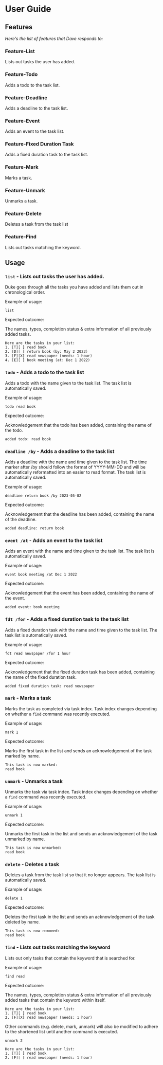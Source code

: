 # User Guide

## Features 
_Here's the list of features that Dave responds to:_

### Feature-List
Lists out tasks the user has added.

### Feature-Todo
Adds a todo to the task list.

### Feature-Deadline
Adds a deadline to the task list.

### Feature-Event
Adds an event to the task list.

### Feature-Fixed Duration Task
Adds a fixed duration task to the task list.

### Feature-Mark
Marks a task.

### Feature-Unmark
Unmarks a task.

### Feature-Delete
Deletes a task from the task list

### Feature-Find
Lists out tasks matching the keyword.

## Usage

### `list` - Lists out tasks the user has added.

Duke goes through all the tasks you have added and lists them out in chronological order.

Example of usage: 

`list`

Expected outcome:

The names, types, completion status & extra information of all previously added tasks.

```
Here are the tasks in your list:
1. [T][ ] read book
2. [D][ ] return book (by: May 2 2023)
3. [F][X] read newspaper (needs: 1 hour)
4. [E][ ] book meeting (at: Dec 1 2022)
```

### `todo` - Adds a todo to the task list

Adds a todo with the name given to the task list.
The task list is automatically saved.

Example of usage: 

`todo read book`

Expected outcome:

Acknowledgement that the todo has been added, containing the name of the todo.

```
added todo: read book
```

### `deadline /by` - Adds a deadline to the task list

Adds a deadline with the name and time given to the task list.
The time marker after /by should follow the format of YYYY-MM-DD and will be automatically reformatted into an easier to read format.
The task list is automatically saved.

Example of usage: 

`deadline return book /by 2023-05-02`

Expected outcome:

Acknowledgement that the deadline has been added, containing the name of the deadline.

```
added deadline: return book
```

### `event /at` - Adds an event to the task list

Adds an event with the name and time given to the task list.
The task list is automatically saved.

Example of usage: 

`event book meeting /at Dec 1 2022`

Expected outcome:

Acknowledgement that the event has been added, containing the name of the event.

```
added event: book meeting
```

### `fdt /for` - Adds a fixed duration task to the task list

Adds a fixed duration task with the name and time given to the task list.
The task list is automatically saved.

Example of usage: 

`fdt read newspaper /for 1 hour`

Expected outcome:

Acknowledgement that the fixed duration task has been added, containing the name of the fixed duration task.

```
added fixed duration task: read newspaper
```

### `mark` - Marks a task

Marks the task as completed via task index.
Task index changes depending on whether a `find` command was recently executed.

Example of usage: 

`mark 1`

Expected outcome:

Marks the first task in the list and sends an acknowledgement of the task marked by name.

```
This task is now marked:
read book
```

### `unmark` - Unmarks a task

Unmarks the task via task index. 
Task index changes depending on whether a `find` command was recently executed.

Example of usage: 

`unmark 1`

Expected outcome:

Unmarks the first task in the list and sends an acknowledgement of the task unmarked by name.

```
This task is now unmarked:
read book
```

### `delete` - Deletes a task

Deletes a task from the task list so that it no longer appears.
The task list is automatically saved.

Example of usage: 

`delete 1`

Expected outcome:

Deletes the first task in the list and sends an acknowledgement of the task deleted by name.

```
This task is now removed:
read book
```

### `find` - Lists out tasks matching the keyword

Lists out only tasks that contain the keyword that is searched for.

Example of usage: 

`find read`

Expected outcome:

The names, types, completion status & extra information of all previously added tasks that contain the keyword within itself.

```
Here are the tasks in your list:
1. [T][ ] read book
2. [F][X] read newspaper (needs: 1 hour)
```

Other commands (e.g. delete, mark, unmark) will also be modified to adhere to the shortened list until another command is executed.

```
unmark 2

Here are the tasks in your list:
1. [T][ ] read book
2. [F][ ] read newspaper (needs: 1 hour)
```